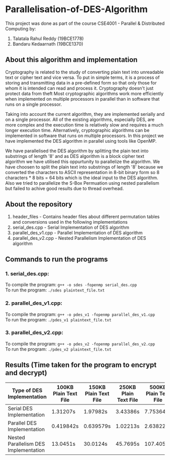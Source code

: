 # Parallelisation-of-DES-Algorithm
This project was done as part of the course CSE4001 - Parallel &amp; Distributed Computing by:
1. Talatala Rahul Reddy (19BCE1778)
2. Bandaru Kedaarnath		(19BCE1370)<br>

## About this algorithm and implementation
Cryptography is related to the study of converting plain text into unreadable text or cipher text and vice versa. To put in simple terms, it is a process of storing and transmitting data in a pre-defined form so that only those for whom it is intended can read and process it. Cryptography doesn't just protect data from theft Most cryptographic algorithms work more efficiently when implemented on multiple processors in parallel than in software that runs on a single processor.

Taking into account the current algorithm, they are implemented serially and on a single processor. All of the existing algorithms, especially DES, are more complex and the execution time is relatively slow and requires a much longer execution time. Alternatively, cryptographic algorithms can be implemented in software that runs on multiple processors. In this project we have implemented the DES algorithm in parallel using tools like OpenMP.<br>

We have parallelised the DES algorithm by splitting the plain text into substrings of length '8' and as DES algorithm is a block cipher text algorithm we have utilised this oppurtunity to parallelize the algorithm. We have choosen to split the plain text into substrings of length '8' because we converted the characters to ASCII representation in 8-bit binary form so 8 characters * 8 bits = 64 bits which is the ideal input to the DES algorithm. Also we tried to parallelize the S-Box Permuation using nested parallelism but failed to achive good results due to thread overhead.<br>


## About the repository
1. header_files - Contains header files about different permutation tables and conversions used in the following implementations
2. serial_des.cpp - Serial Implementation of DES algorithm
3. parallel_des_v1.cpp - Parallel Implementation of DES algorithm
4. parallel_des_v2.cpp - Nested Parallelism Implementation of DES algorithm

## Commands to run the programs
### 1. serial_des.cpp:
To compile the program: ``` g++ -o sdes -fopenmp serial_des.cpp ```
<br>To run the program: ``` ./sdes plaintext_file.txt ```
### 2. parallel_des_v1.cpp:
To compile the program: ``` g++ -o pdes_v1 -fopenmp parallel_des_v1.cpp ```
<br>To run the program: ``` ./pdes_v1 plaintext_file.txt ```
### 3. parallel_des_v2.cpp:
To compile the program: ``` g++ -o pdes_v2 -fopenmp parallel_des_v2.cpp ```
<br>To run the program: ``` ./pdes_v2 plaintext_file.txt ```

## Results (Time taken for the program to encrypt and decrypt)
| Type of DES Implementation | 100KB Plain Text File | 150KB Plain Text File | 250KB Plain Text File | 500KB Plain Text File |
| --------------------------- | ----- | ----- | ----- | ----- |
| Serial DES Implementation | 1.31207s	| 1.97982s | 3.43386s |	7.75364s |
| Parallel DES Implementation | 0.419842s |	0.639579s |	1.02213s |	2.63822s |
| Nested Parallelism DES Implementation | 13.0451s | 30.0124s |	45.7695s | 107.4053s |
